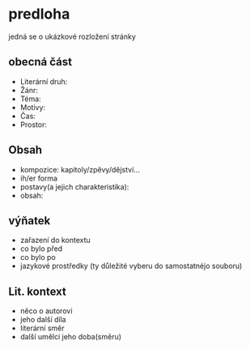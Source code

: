 # predloha

jedná se o ukázkové rozložení stránky

## obecná část

- Literární druh:
- Žánr:
- Téma:
- Motivy:
- Čas:
- Prostor:

## Obsah

- kompozice: kapitoly/zpěvy/dějství...
- ih/er forma
- postavy(a jejich charakteristika):
- obsah:

## výňatek

- zařazení do kontextu
 - co bylo před
  - co bylo po
- jazykové prostředky (ty důležité vyberu do samostatnéjo souboru)

## Lit. kontext

- něco o autorovi
- jeho další díla
- literární směr
- další umělci jeho doba(směru)



